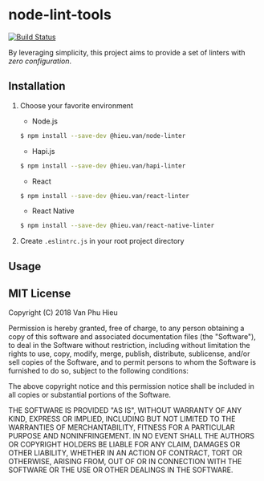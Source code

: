 # node-lint-tools

[![Build Status](https://travis-ci.org/hieuvp/node-lint-tools.svg?branch=master)](https://travis-ci.org/hieuvp/node-lint-tools)

By leveraging simplicity, this project aims to provide a set of linters with *zero configuration*.

## Installation

1. Choose your favorite environment

	* Node.js

	```sh
	$ npm install --save-dev @hieu.van/node-linter
	```

	* Hapi.js

	```sh
	$ npm install --save-dev @hieu.van/hapi-linter
	```

	* React

	```sh
	$ npm install --save-dev @hieu.van/react-linter
	```

	* React Native

	```sh
	$ npm install --save-dev @hieu.van/react-native-linter
	```

2. Create `.eslintrc.js` in your root project directory

## Usage


## MIT License

Copyright (C) 2018 Van Phu Hieu

Permission is hereby granted, free of charge, to any person obtaining a copy of this software and associated documentation files (the "Software"), to deal in the Software without restriction, including without limitation the rights to use, copy, modify, merge, publish, distribute, sublicense, and/or sell copies of the Software, and to permit persons to whom the Software is furnished to do so, subject to the following conditions:

The above copyright notice and this permission notice shall be included in all copies or substantial portions of the Software.

THE SOFTWARE IS PROVIDED "AS IS", WITHOUT WARRANTY OF ANY KIND, EXPRESS OR IMPLIED, INCLUDING BUT NOT LIMITED TO THE WARRANTIES OF MERCHANTABILITY, FITNESS FOR A PARTICULAR PURPOSE AND NONINFRINGEMENT. IN NO EVENT SHALL THE AUTHORS OR COPYRIGHT HOLDERS BE LIABLE FOR ANY CLAIM, DAMAGES OR OTHER LIABILITY, WHETHER IN AN ACTION OF CONTRACT, TORT OR OTHERWISE, ARISING FROM, OUT OF OR IN CONNECTION WITH THE SOFTWARE OR THE USE OR OTHER DEALINGS IN THE SOFTWARE.
